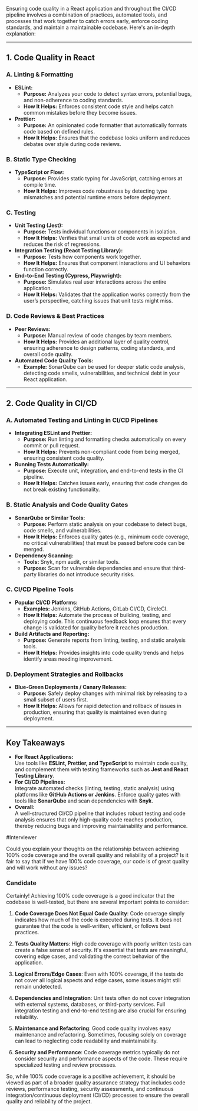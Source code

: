 Ensuring code quality in a React application and throughout the CI/CD pipeline involves a combination of practices, automated tools, and processes that work together to catch errors early, enforce coding standards, and maintain a maintainable codebase. Here's an in-depth explanation:

---

## **1. Code Quality in React**

### **A. Linting & Formatting**
- **ESLint:**  
  - **Purpose:** Analyzes your code to detect syntax errors, potential bugs, and non-adherence to coding standards.
  - **How It Helps:** Enforces consistent code style and helps catch common mistakes before they become issues.
- **Prettier:**  
  - **Purpose:** An opinionated code formatter that automatically formats code based on defined rules.
  - **How It Helps:** Ensures that the codebase looks uniform and reduces debates over style during code reviews.

### **B. Static Type Checking**
- **TypeScript or Flow:**  
  - **Purpose:** Provides static typing for JavaScript, catching errors at compile time.
  - **How It Helps:** Improves code robustness by detecting type mismatches and potential runtime errors before deployment.

### **C. Testing**
- **Unit Testing (Jest):**  
  - **Purpose:** Tests individual functions or components in isolation.
  - **How It Helps:** Verifies that small units of code work as expected and reduces the risk of regressions.
- **Integration Testing (React Testing Library):**  
  - **Purpose:** Tests how components work together.
  - **How It Helps:** Ensures that component interactions and UI behaviors function correctly.
- **End-to-End Testing (Cypress, Playwright):**  
  - **Purpose:** Simulates real user interactions across the entire application.
  - **How It Helps:** Validates that the application works correctly from the user’s perspective, catching issues that unit tests might miss.

### **D. Code Reviews & Best Practices**
- **Peer Reviews:**  
  - **Purpose:** Manual review of code changes by team members.
  - **How It Helps:** Provides an additional layer of quality control, ensuring adherence to design patterns, coding standards, and overall code quality.
- **Automated Code Quality Tools:**  
  - **Example:** SonarQube can be used for deeper static code analysis, detecting code smells, vulnerabilities, and technical debt in your React application.

---

## **2. Code Quality in CI/CD**

### **A. Automated Testing and Linting in CI/CD Pipelines**
- **Integrating ESLint and Prettier:**  
  - **Purpose:** Run linting and formatting checks automatically on every commit or pull request.
  - **How It Helps:** Prevents non-compliant code from being merged, ensuring consistent code quality.
- **Running Tests Automatically:**  
  - **Purpose:** Execute unit, integration, and end-to-end tests in the CI pipeline.
  - **How It Helps:** Catches issues early, ensuring that code changes do not break existing functionality.

### **B. Static Analysis and Code Quality Gates**
- **SonarQube or Similar Tools:**  
  - **Purpose:** Perform static analysis on your codebase to detect bugs, code smells, and vulnerabilities.
  - **How It Helps:** Enforces quality gates (e.g., minimum code coverage, no critical vulnerabilities) that must be passed before code can be merged.
- **Dependency Scanning:**  
  - **Tools:** Snyk, npm audit, or similar tools.
  - **Purpose:** Scan for vulnerable dependencies and ensure that third-party libraries do not introduce security risks.

### **C. CI/CD Pipeline Tools**
- **Popular CI/CD Platforms:**  
  - **Examples:** Jenkins, GitHub Actions, GitLab CI/CD, CircleCI.
  - **How It Helps:** Automate the process of building, testing, and deploying code. This continuous feedback loop ensures that every change is validated for quality before it reaches production.
- **Build Artifacts and Reporting:**  
  - **Purpose:** Generate reports from linting, testing, and static analysis tools.
  - **How It Helps:** Provides insights into code quality trends and helps identify areas needing improvement.

### **D. Deployment Strategies and Rollbacks**
- **Blue-Green Deployments / Canary Releases:**  
  - **Purpose:** Safely deploy changes with minimal risk by releasing to a small subset of users first.
  - **How It Helps:** Allows for rapid detection and rollback of issues in production, ensuring that quality is maintained even during deployment.

---

## **Key Takeaways**
- **For React Applications:**  
  Use tools like **ESLint, Prettier, and TypeScript** to maintain code quality, and complement them with testing frameworks such as **Jest and React Testing Library**.
- **For CI/CD Pipelines:**  
  Integrate automated checks (linting, testing, static analysis) using platforms like **GitHub Actions or Jenkins**. Enforce quality gates with tools like **SonarQube** and scan dependencies with **Snyk**.
- **Overall:**  
  A well-structured CI/CD pipeline that includes robust testing and code analysis ensures that only high-quality code reaches production, thereby reducing bugs and improving maintainability and performance.

#Interviewer

Could you explain your thoughts on the relationship between achieving 100% code coverage and the overall quality and reliability of a project? Is it fair to say that if we have 100% code coverage, our code is of great quality and will work without any issues?

### Candidate

Certainly! Achieving 100% code coverage is a good indicator that the codebase is well-tested, but there are several important points to consider:

1. **Code Coverage Does Not Equal Code Quality**: Code coverage simply indicates how much of the code is executed during tests. It does not guarantee that the code is well-written, efficient, or follows best practices.
  
2. **Tests Quality Matters**: High code coverage with poorly written tests can create a false sense of security. It's essential that tests are meaningful, covering edge cases, and validating the correct behavior of the application.

3. **Logical Errors/Edge Cases**: Even with 100% coverage, if the tests do not cover all logical aspects and edge cases, some issues might still remain undetected.

4. **Dependencies and Integration**: Unit tests often do not cover integration with external systems, databases, or third-party services. Full integration testing and end-to-end testing are also crucial for ensuring reliability.

5. **Maintenance and Refactoring**: Good code quality involves easy maintenance and refactoring. Sometimes, focusing solely on coverage can lead to neglecting code readability and maintainability.

6. **Security and Performance**: Code coverage metrics typically do not consider security and performance aspects of the code. These require specialized testing and review processes.

So, while 100% code coverage is a positive achievement, it should be viewed as part of a broader quality assurance strategy that includes code reviews, performance testing, security assessments, and continuous integration/continuous deployment (CI/CD) processes to ensure the overall quality and reliability of the project.
